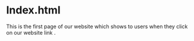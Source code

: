 # Index.html
This is the first page of our website which shows to users when they click on our website link .
